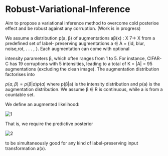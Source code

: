# Robust-Variational-Inference
Aim to propose a variational inference method to overcome cold posterioe effect and be robust against any corruption. (Work is in progress)

We assume a distribution p(a, β) of augmentations aβ(x) : X 7→ X from a predefined set of label-
preserving augmentations a ∈ A = {id, blur, noise,rot, . . . , }. Each augmentation can come with optional

intensity parameters β, which often ranges from 1 to 5. For instance, CIFAR-C has 19 corruptions with 5
intensities, leading to a total of K = |A| = 95 augmentations (excluding the clean image). The augmentation
distribution factorises into

$p(a, β) = p(β|a)p(a)$
where p(β|a) is the intensity distribution and p(a) is the augmentation distribution. We assume β ∈ R is
continuous, while a is from a countable set.

We define an augmented likelihood: 

![1](https://github.com/MortezaNosratpour/Robust-Variational-Inference/assets/45389014/7325fc57-4bed-4e96-8007-b6fc656fb5ca)


That is, we require the predictive posterior

![2](https://github.com/MortezaNosratpour/Robust-Variational-Inference/assets/45389014/de2fd038-e30e-4686-8b28-f5aadb38155e)



to be simultaneously good for any kind of label-preserving input transformation a(x).
